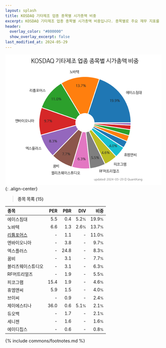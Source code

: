 ```yaml
---
layout: splash
title: KOSDAQ 기타제조 업종 종목별 시가총액 비중
excerpt: KOSDAQ 기타제조 업종 종목별 시가총액 비중입니다. 종목별로 주요 재무 지표를 함께 표시합니다.
header:
  overlay_color: "#800000"
  show_overlay_excerpt: false
last_modified_at: 2024-05-29
---
```



![KOSDAQ 기타제조 업종 종목별 시가총액 비중](/stats/sector/images/kosdaq_업종_기타제조_종목.png){: .align-center}


> **종목 목록 (15)**<a id="list"></a>

| **종목** | **PER** | **PBR** | **DIV** | **비중** |
| :------- | ------: | ------: | ------: | -------: |
| 에이스침대 | 5.5 | 0.4 | 5.2<small>%</small> | 19.9<small>%</small> |
| 노바텍 | 6.6 | 1.3 | 2.6<small>%</small> | 13.7<small>%</small> |
| [리튬포어스](/073570/) | - | 1.1 | - | 11.0<small>%</small> |
| 엔바이오니아 | - | 3.8 | - | 9.7<small>%</small> |
| 엑스플러스 | - | 24.8 | - | 8.3<small>%</small> |
| 꿈비 | - | 3.1 | - | 7.7<small>%</small> |
| 블리츠웨이스튜디오 | - | 3.1 | - | 6.3<small>%</small> |
| RF머트리얼즈 | - | 1.9 | - | 5.5<small>%</small> |
| 피코그램 | 15.4 | 1.9 | - | 4.6<small>%</small> |
| 휴엠앤씨 | 5.9 | 1.5 | - | 4.0<small>%</small> |
| 브이씨 | - | 0.9 | - | 2.4<small>%</small> |
| 제이에스티나 | 36.0 | 0.6 | 5.1<small>%</small> | 2.1<small>%</small> |
| 듀오백 | - | 1.7 | - | 2.1<small>%</small> |
| 세니젠 | - | 1.6 | - | 1.6<small>%</small> |
| 에이디칩스 | - | 0.6 | - | 0.8<small>%</small> |

{% include commons/footnotes.md %}